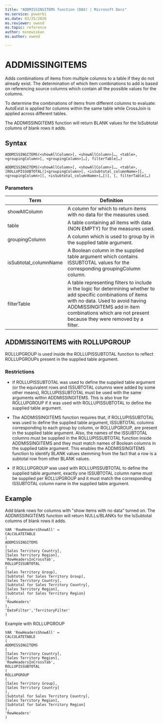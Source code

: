 ```yaml
---
title: "ADDMISSINGITEMS function (DAX) | Microsoft Docs"
ms.service: powerbi 
ms.date: 03/25/2020
ms.reviewer: owend
ms.topic: reference
author: minewiskan
ms.author: owend

---
```

# ADDMISSINGITEMS
  
Adds combinations of items from multiple columns to a table if they do not already exist. The determination of which item combinations to add is based on referencing source columns which contain all the possible values for the columns.  
  
To determine the combinations of items from different columns to evaluate: AutoExist is applied for columns within the same table while CrossJoin is applied across different tables.  
  
The ADDMISSINGITEMS function will return BLANK values for the IsSubtotal columns of blank rows it adds.  
  
## Syntax  
  
```dax
ADDMISSINGITEMS(<showAllColumn>[, <showAllColumn>]…, <table>, <groupingColumn>[, <groupingColumn>]…[, filterTable]…)  
```
  
```dax
ADDMISSINGITEMS(<showAllColumn>[, <showAllColumn>]…, <table>, [ROLLUPISSUBTOTAL(]<groupingColumn>[, <isSubtotal_columnName>][, <groupingColumn>][, <isSubtotal_columnName>]…[)], [, filterTable]…)  
```
  
### Parameters  
  
|Term|Definition|  
|--------|--------------|  
|showAllColumn|A column for which to return items with no data for the measures used.|  
|table|A table containing all items with data (NON EMPTY) for the measures used.|  
|groupingColumn|A column which is used to group by in the supplied table argument.|  
|isSubtotal_columnName|A Boolean column in the supplied table argument which contains ISSUBTOTAL values for the corresponding groupingColumn column.|  
|filterTable|A table representing filters to include in the logic for determining whether to add specific combinations of items with no data. Used to avoid having ADDMISSINGITEMS add in item combinations which are not present because they were removed by a filter.|  
  
## ADDMISSINGITEMS with ROLLUPGROUP

ROLLUPGROUP is used inside the ROLLUPISSUBTOTAL function to reflect ROLLUPGROUPs present in the supplied table argument.  
  
### Restrictions
  
- If ROLLUPISSUBTOTAL was used to define the supplied table argument (or the equivalent rows and ISSUBTOTAL columns were added by some other means), ROLLUPISSUBTOTAL must be used with the same arguments within ADDMISSINGITEMS. This is also true for ROLLUPGROUP if it was used with ROLLUPISSUBTOTAL to define the supplied table argument.  
  
- The ADDMISSINGITEMS function requires that, if ROLLUPISSUBTOTAL was used to define the supplied table argument, ISSUBTOTAL columns corresponding to each group by column, or ROLLUPGROUP, are present in the supplied table argument. Also, the names of the ISSUBTOTAL columns must be supplied in the ROLLUPISSUBTOTAL function inside ADDMISSINGITEMS and they must match names of Boolean columns in the supplied table argument. This enables the ADDMISSINGITEMS function to identify BLANK values stemming from the fact that a row is a subtotal row from other BLANK values.  
  
- If ROLLUPGROUP was used with ROLLUPISSUBTOTAL to define the supplied table argument, exactly one ISSUBTOTAL column name must be supplied per ROLLUPGROUP and it must match the corresponding ISSUBTOTAL column name in the supplied table argument.  
  
## Example

Add blank rows for columns with "show items with no data" turned on. The ADDMISSINGITEMS function will return NULLs/BLANKs for the IsSubtotal columns of blank rows it adds.  
  
```dax
VAR 'RowHeadersShowAll' =
CALCULATETABLE
(  
ADDMISSINGITEMS
(  
[Sales Territory Country],
[Sales Territory Region],
'RowHeadersInCrossTab',
ROLLUPISSUBTOTAL
(  
[Sales Territory Group],
[Subtotal for Sales Territory Group],
[Sales Territory Country],
[Subtotal for Sales Territory Country],
[Sales Territory Region],
[Subtotal for Sales Territory Region]
),
'RowHeaders'
),
'DateFilter','TerritoryFilter'
)  
```

Example with ROLLUPGROUP  
  
```dax
VAR 'RowHeadersShowAll' =
CALCULATETABLE
(  
ADDMISSINGITEMS
(  
[Sales Territory Country],
[Sales Territory Region],
'RowHeadersInCrossTab',
ROLLUPISSUBTOTAL
(  
ROLLUPGROUP
(  
[Sales Territory Group],
[Sales Territory Country]
),
[Subtotal for Sales Territory Country],
[Sales Territory Region],
[Subtotal for Sales Territory Region]
),
'RowHeaders'
)  
```
